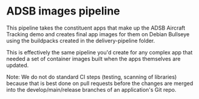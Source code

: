 # ADSB images pipeline

This pipeline takes the constituent apps that make up the ADSB Aircraft
Tracking demo and creates final app images for them on Debian
Bullseye using the buildpacks created in the delivery-pipeline folder.

This is effectively the same pipeline you'd create for any complex app
that needed a set of container images built when the apps themselves
are updated.

Note: We do not do standard CI steps (testing, scanning of libraries)
because that is best done on pull requests before the changes are
merged into the develop/main/release branches of an application's
Git repo.